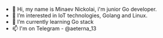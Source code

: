 - 👋 Hi, my name is Minaev Nickolai, i'm junior Go developer.
- 👀 I’m interested in IoT technologies, Golang and Linux.
- 🌱 I’m currently learning Go stack
- 📫 I'm on Telegram - @aeterna_13

<!---
minaeffnickolaj/minaeffnickolaj is a ✨ special ✨ repository because its `README.md` (this file) appears on your GitHub profile.
You can click the Preview link to take a look at your changes.
--->
